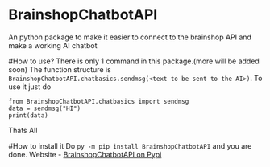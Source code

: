 # BrainshopChatbotAPI
 An python package to make it easier to connect to the brainshop API and make a working AI chatbot
 
 #How to use?
 There is only 1 command in this package.(more will be added soon)
 The function structure is `BrainshopChatbotAPI.chatbasics.sendmsg(<text to be sent to the AI>)`.
 To use it just do
 ```
 from BrainshopChatbotAPI.chatbasics import sendmsg
 data = sendmsg("HI")
 print(data)
 ```
 
 Thats All
 
 #How to install it
 Do `py -m pip install BrainshopChatbotAPI` and you are done.
 Website - [BrainshopChatbotAPI on Pypi](https://pypi.org/project/BrainshopChatbotAPI/)
